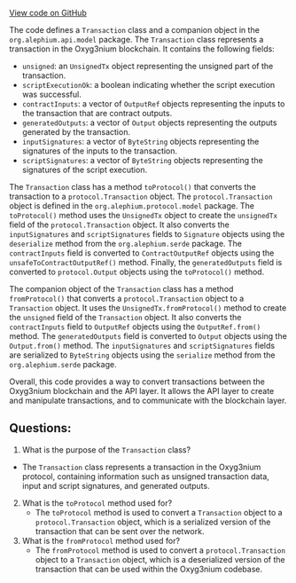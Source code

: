 [View code on GitHub](https://github.com/alephium/alephium/api/src/main/scala/org/alephium/api/model/Transaction.scala)

The code defines a `Transaction` class and a companion object in the `org.alephium.api.model` package. The `Transaction` class represents a transaction in the Oxyg3nium blockchain. It contains the following fields:

- `unsigned`: an `UnsignedTx` object representing the unsigned part of the transaction.
- `scriptExecutionOk`: a boolean indicating whether the script execution was successful.
- `contractInputs`: a vector of `OutputRef` objects representing the inputs to the transaction that are contract outputs.
- `generatedOutputs`: a vector of `Output` objects representing the outputs generated by the transaction.
- `inputSignatures`: a vector of `ByteString` objects representing the signatures of the inputs to the transaction.
- `scriptSignatures`: a vector of `ByteString` objects representing the signatures of the script execution.

The `Transaction` class has a method `toProtocol()` that converts the transaction to a `protocol.Transaction` object. The `protocol.Transaction` object is defined in the `org.alephium.protocol.model` package. The `toProtocol()` method uses the `UnsignedTx` object to create the `unsignedTx` field of the `protocol.Transaction` object. It also converts the `inputSignatures` and `scriptSignatures` fields to `Signature` objects using the `deserialize` method from the `org.alephium.serde` package. The `contractInputs` field is converted to `ContractOutputRef` objects using the `unsafeToContractOutputRef()` method. Finally, the `generatedOutputs` field is converted to `protocol.Output` objects using the `toProtocol()` method.

The companion object of the `Transaction` class has a method `fromProtocol()` that converts a `protocol.Transaction` object to a `Transaction` object. It uses the `UnsignedTx.fromProtocol()` method to create the `unsigned` field of the `Transaction` object. It also converts the `contractInputs` field to `OutputRef` objects using the `OutputRef.from()` method. The `generatedOutputs` field is converted to `Output` objects using the `Output.from()` method. The `inputSignatures` and `scriptSignatures` fields are serialized to `ByteString` objects using the `serialize` method from the `org.alephium.serde` package.

Overall, this code provides a way to convert transactions between the Oxyg3nium blockchain and the API layer. It allows the API layer to create and manipulate transactions, and to communicate with the blockchain layer.
## Questions: 
 1. What is the purpose of the `Transaction` class?
   - The `Transaction` class represents a transaction in the Oxyg3nium protocol, containing information such as unsigned transaction data, input and script signatures, and generated outputs.
2. What is the `toProtocol` method used for?
   - The `toProtocol` method is used to convert a `Transaction` object to a `protocol.Transaction` object, which is a serialized version of the transaction that can be sent over the network.
3. What is the `fromProtocol` method used for?
   - The `fromProtocol` method is used to convert a `protocol.Transaction` object to a `Transaction` object, which is a deserialized version of the transaction that can be used within the Oxyg3nium codebase.